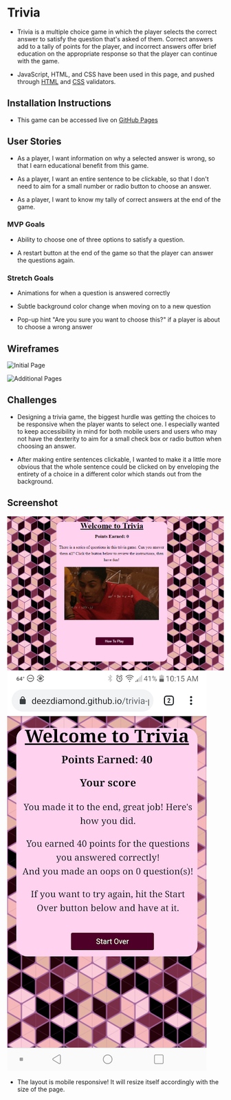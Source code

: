 # Trivia

- Trivia is a multiple choice game in which the player selects the correct answer to satisfy the question that's asked of them. Correct answers add to a tally of points for the player, and incorrect answers offer brief education on the appropriate response so that the player can continue with the game.

- JavaScript, HTML, and CSS have been used in this page, and pushed through [HTML](https://html5.validator.nu/) and [CSS](https://jigsaw.w3.org/css-validator/) validators.

## Installation Instructions

- This game can be accessed live on [GitHub Pages](https://deezdiamond.github.io/trivia-project/)

## User Stories

- As a player, I want information on why a selected answer is wrong, so that I earn educational benefit from this game.

- As a player, I want an entire sentence to be clickable, so that I don't need to aim for a small number or radio button to choose an answer.

- As a player, I want to know my tally of correct answers at the end of the game.

### MVP Goals

- Ability to choose one of three options to satisfy a question.

- A restart button at the end of the game so that the player can answer the questions again.

### Stretch Goals

- Animations for when a question is answered correctly

- Subtle background color change when moving on to a new question

- Pop-up hint "Are you sure you want to choose this?" if a player is about to choose a wrong answer

## Wireframes

![Initial Page](https://media.git.generalassemb.ly/user/30672/files/feff1000-08ba-11eb-8fee-265b5931271b)

![Additional Pages](https://media.git.generalassemb.ly/user/30672/files/0c1bff00-08bb-11eb-89a7-c74ba89978cf)

## Challenges

- Designing a trivia game, the biggest hurdle was getting the choices to be responsive when the player wants to select one. I especially wanted to keep accessibility in mind for both mobile users and users who may not have the dexterity to aim for a small check box or radio button when choosing an answer.

- After making entire sentences clickable, I wanted to make it a little more obvious that the whole sentence could be clicked on by enveloping the entirety of a choice in a different color which stands out from the background.

## Screenshot
![Desktop Screenshot](images/desktop-screenshot.png)
![Mobile Screenshot](images/LG-screenshot.png)
- The layout is mobile responsive! It will resize itself accordingly with the size of the page. 